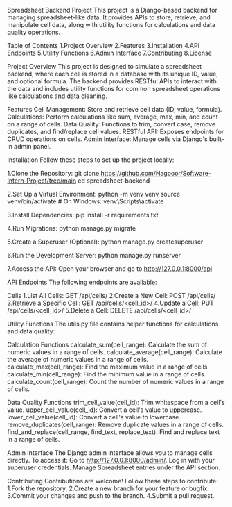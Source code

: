 Spreadsheet Backend Project
This project is a Django-based backend for managing spreadsheet-like data. It provides APIs to store, retrieve, and manipulate cell data, along with utility functions for calculations and data quality operations.

Table of Contents
1.Project Overview
2.Features
3.Installation
4.API Endpoints
5.Utility Functions
6.Admin Interface
7.Contributing
8.License

Project Overview
This project is designed to simulate a spreadsheet backend, where each cell is stored in a database with its unique ID, value, and optional formula. The backend provides RESTful APIs to interact with the data and includes utility functions for common spreadsheet operations like calculations and data cleaning.

Features
Cell Management: Store and retrieve cell data (ID, value, formula).
Calculations: Perform calculations like sum, average, max, min, and count on a range of cells.
Data Quality: Functions to trim, convert case, remove duplicates, and find/replace cell values.
RESTful API: Exposes endpoints for CRUD operations on cells.
Admin Interface: Manage cells via Django's built-in admin panel.

Installation
Follow these steps to set up the project locally:

1.Clone the Repository:
git clone https://github.com/Nagooor/Software-Intern-Project/tree/main
cd spreadsheet-backend

2.Set Up a Virtual Environment:
python -m venv venv
source venv/bin/activate  # On Windows: venv\Scripts\activate

3.Install Dependencies:
pip install -r requirements.txt

4.Run Migrations:
python manage.py migrate

5.Create a Superuser (Optional):
python manage.py createsuperuser

6.Run the Development Server:
python manage.py runserver

7.Access the API:
Open your browser and go to http://127.0.0.1:8000/api

API Endpoints
The following endpoints are available:

Cells
1.List All Cells: GET /api/cells/
2.Create a New Cell: POST /api/cells/
3.Retrieve a Specific Cell: GET /api/cells/<cell_id>/
4.Update a Cell: PUT /api/cells/<cell_id>/
5.Delete a Cell: DELETE /api/cells/<cell_id>/

Utility Functions
The utils.py file contains helper functions for calculations and data quality:

Calculation Functions
calculate_sum(cell_range): Calculate the sum of numeric values in a range of cells.
calculate_average(cell_range): Calculate the average of numeric values in a range of cells.
calculate_max(cell_range): Find the maximum value in a range of cells.
calculate_min(cell_range): Find the minimum value in a range of cells.
calculate_count(cell_range): Count the number of numeric values in a range of cells.

Data Quality Functions
trim_cell_value(cell_id): Trim whitespace from a cell's value.
upper_cell_value(cell_id): Convert a cell's value to uppercase.
lower_cell_value(cell_id): Convert a cell's value to lowercase.
remove_duplicates(cell_range): Remove duplicate values in a range of cells.
find_and_replace(cell_range, find_text, replace_text): Find and replace text in a range of cells.

Admin Interface
The Django admin interface allows you to manage cells directly. To access it:
Go to http://127.0.0.1:8000/admin/.
Log in with your superuser credentials.
Manage Spreadsheet entries under the API section.

Contributing
Contributions are welcome! Follow these steps to contribute:
1.Fork the repository.
2.Create a new branch for your feature or bugfix.
3.Commit your changes and push to the branch.
4.Submit a pull request.




